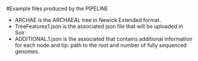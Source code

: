 #Example files produced by the PIPELINE

* ARCHAE  is the ARCHAEAL tree in Newick Extended format.
* TreeFeatures1.json is the associated json file that will be uploaded in Solr
* ADDITIONAL.1.json is the associated that contains additional information for each node and tip: path to the root and number of fully sequenced genomes.
